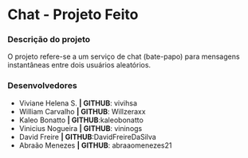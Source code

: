 # Chat - Projeto Feito
### Descrição do projeto 
O projeto refere-se a um serviço de chat (bate-papo) 
para mensagens instantâneas entre dois usuários aleatórios.

### Desenvolvedores

 - Viviane Helena S. **| GITHUB**: vivihsa <br> 
 - William Carvalho **| GITHUB**: Willzeraxx<br>
 - Kaleo Bonatto **| GITHUB**:kaleobonatto<br>
 - Vinicius Nogueira **| GITHUB**: vininogs<br> 
 - David Freire **| GITHUB**:DavidFreireDaSilva<br>
 - Abraão Menezes **| GITHUB**: abraaomenezes21<br>


